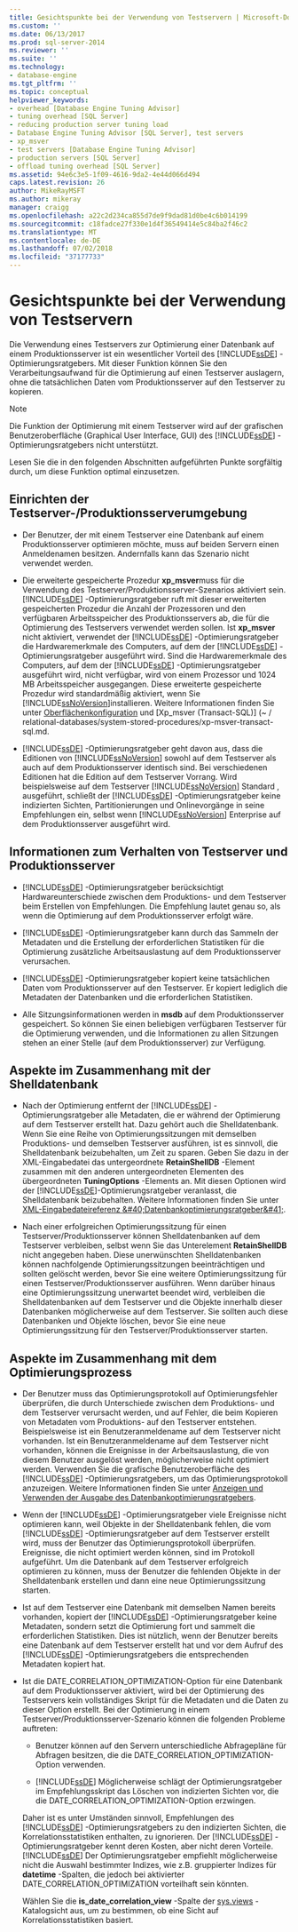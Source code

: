 ```yaml
---
title: Gesichtspunkte bei der Verwendung von Testservern | Microsoft-Dokumentation
ms.custom: ''
ms.date: 06/13/2017
ms.prod: sql-server-2014
ms.reviewer: ''
ms.suite: ''
ms.technology:
- database-engine
ms.tgt_pltfrm: ''
ms.topic: conceptual
helpviewer_keywords:
- overhead [Database Engine Tuning Advisor]
- tuning overhead [SQL Server]
- reducing production server tuning load
- Database Engine Tuning Advisor [SQL Server], test servers
- xp_msver
- test servers [Database Engine Tuning Advisor]
- production servers [SQL Server]
- offload tuning overhead [SQL Server]
ms.assetid: 94e6c3e5-1f09-4616-9da2-4e44d066d494
caps.latest.revision: 26
author: MikeRayMSFT
ms.author: mikeray
manager: craigg
ms.openlocfilehash: a22c2d234ca855d7de9f9dad81d0be4c6b014199
ms.sourcegitcommit: c18fadce27f330e1d4f36549414e5c84ba2f46c2
ms.translationtype: MT
ms.contentlocale: de-DE
ms.lasthandoff: 07/02/2018
ms.locfileid: "37177733"
---
```

# <a name="considerations-for-using-test-servers"></a>Gesichtspunkte bei der Verwendung von Testservern
  Die Verwendung eines Testservers zur Optimierung einer Datenbank auf einem Produktionsserver ist ein wesentlicher Vorteil des [!INCLUDE[ssDE](../../includes/ssde-md.md)] -Optimierungsratgebers. Mit dieser Funktion können Sie den Verarbeitungsaufwand für die Optimierung auf einen Testserver auslagern, ohne die tatsächlichen Daten vom Produktionsserver auf den Testserver zu kopieren.  
  
> [!NOTE]  
>  Die Funktion der Optimierung mit einem Testserver wird auf der grafischen Benutzeroberfläche (Graphical User Interface, GUI) des [!INCLUDE[ssDE](../../includes/ssde-md.md)] -Optimierungsratgebers nicht unterstützt.  
  
 Lesen Sie die in den folgenden Abschnitten aufgeführten Punkte sorgfältig durch, um diese Funktion optimal einzusetzen.  
  
## <a name="setting-up-the-test-serverproduction-server-environment"></a>Einrichten der Testserver-/Produktionsserverumgebung  
  
-   Der Benutzer, der mit einem Testserver eine Datenbank auf einem Produktionsserver optimieren möchte, muss auf beiden Servern einen Anmeldenamen besitzen. Andernfalls kann das Szenario nicht verwendet werden.  
  
-   Die erweiterte gespeicherte Prozedur **xp_msver**muss für die Verwendung des Testserver/Produktionsserver-Szenarios aktiviert sein. [!INCLUDE[ssDE](../../includes/ssde-md.md)] -Optimierungsratgeber ruft mit dieser erweiterten gespeicherten Prozedur die Anzahl der Prozessoren und den verfügbaren Arbeitsspeicher des Produktionsservers ab, die für die Optimierung des Testservers verwendet werden sollen. Ist **xp_msver** nicht aktiviert, verwendet der [!INCLUDE[ssDE](../../includes/ssde-md.md)] -Optimierungsratgeber die Hardwaremerkmale des Computers, auf dem der [!INCLUDE[ssDE](../../includes/ssde-md.md)] -Optimierungsratgeber ausgeführt wird. Sind die Hardwaremerkmale des Computers, auf dem der [!INCLUDE[ssDE](../../includes/ssde-md.md)] -Optimierungsratgeber ausgeführt wird, nicht verfügbar, wird von einem Prozessor und 1024 MB Arbeitsspeicher ausgegangen. Diese erweiterte gespeicherte Prozedur wird standardmäßig aktiviert, wenn Sie [!INCLUDE[ssNoVersion](../../includes/ssnoversion-md.md)]installieren. Weitere Informationen finden Sie unter [Oberflächenkonfiguration](../security/surface-area-configuration.md) und [Xp_msver &#40;Transact-SQL&#41;] (~ / relational-databases/system-stored-procedures/xp-msver-transact-sql.md.  
  
-   [!INCLUDE[ssDE](../../includes/ssde-md.md)] -Optimierungsratgeber geht davon aus, dass die Editionen von [!INCLUDE[ssNoVersion](../../includes/ssnoversion-md.md)] sowohl auf dem Testserver als auch auf dem Produktionsserver identisch sind. Bei verschiedenen Editionen hat die Edition auf dem Testserver Vorrang. Wird beispielsweise auf dem Testserver [!INCLUDE[ssNoVersion](../../includes/ssnoversion-md.md)] Standard , ausgeführt, schließt der [!INCLUDE[ssDE](../../includes/ssde-md.md)] -Optimierungsratgeber keine indizierten Sichten, Partitionierungen und Onlinevorgänge in seine Empfehlungen ein, selbst wenn [!INCLUDE[ssNoVersion](../../includes/ssnoversion-md.md)] Enterprise auf dem Produktionsserver ausgeführt wird.  
  
## <a name="about-test-serverproduction-server-behavior"></a>Informationen zum Verhalten von Testserver und Produktionsserver  
  
-   [!INCLUDE[ssDE](../../includes/ssde-md.md)] -Optimierungsratgeber berücksichtigt Hardwareunterschiede zwischen dem Produktions- und dem Testserver beim Erstellen von Empfehlungen. Die Empfehlung lautet genau so, als wenn die Optimierung auf dem Produktionsserver erfolgt wäre.  
  
-   [!INCLUDE[ssDE](../../includes/ssde-md.md)] -Optimierungsratgeber kann durch das Sammeln der Metadaten und die Erstellung der erforderlichen Statistiken für die Optimierung zusätzliche Arbeitsauslastung auf dem Produktionsserver verursachen.  
  
-   [!INCLUDE[ssDE](../../includes/ssde-md.md)] -Optimierungsratgeber kopiert keine tatsächlichen Daten vom Produktionsserver auf den Testserver. Er kopiert lediglich die Metadaten der Datenbanken und die erforderlichen Statistiken.  
  
-   Alle Sitzungsinformationen werden in **msdb** auf dem Produktionsserver gespeichert. So können Sie einen beliebigen verfügbaren Testserver für die Optimierung verwenden, und die Informationen zu allen Sitzungen stehen an einer Stelle (auf dem Produktionsserver) zur Verfügung.  
  
## <a name="issues-related-to-the-shell-database"></a>Aspekte im Zusammenhang mit der Shelldatenbank  
  
-   Nach der Optimierung entfernt der [!INCLUDE[ssDE](../../includes/ssde-md.md)] -Optimierungsratgeber alle Metadaten, die er während der Optimierung auf dem Testserver erstellt hat. Dazu gehört auch die Shelldatenbank. Wenn Sie eine Reihe von Optimierungssitzungen mit demselben Produktions- und demselben Testserver ausführen, ist es sinnvoll, die Shelldatenbank beizubehalten, um Zeit zu sparen. Geben Sie dazu in der XML-Eingabedatei das untergeordnete **RetainShellDB** -Element zusammen mit den anderen untergeordneten Elementen des übergeordneten **TuningOptions** -Elements an. Mit diesen Optionen wird der [!INCLUDE[ssDE](../../includes/ssde-md.md)]-Optimierungsratgeber veranlasst, die Shelldatenbank beizubehalten. Weitere Informationen finden Sie unter [XML-Eingabedateireferenz &amp;#40;Datenbankoptimierungsratgeber&amp;#41;](database-engine-tuning-advisor.md).  
  
-   Nach einer erfolgreichen Optimierungssitzung für einen Testserver/Produktionsserver können Shelldatenbanken auf dem Testserver verbleiben, selbst wenn Sie das Unterelement **RetainShellDB** nicht angegeben haben. Diese unerwünschten Shelldatenbanken können nachfolgende Optimierungssitzungen beeinträchtigen und sollten gelöscht werden, bevor Sie eine weitere Optimierungssitzung für einen Testserver/Produktionsserver ausführen. Wenn darüber hinaus eine Optimierungssitzung unerwartet beendet wird, verbleiben die Shelldatenbanken auf dem Testserver und die Objekte innerhalb dieser Datenbanken möglicherweise auf dem Testserver. Sie sollten auch diese Datenbanken und Objekte löschen, bevor Sie eine neue Optimierungssitzung für den Testserver/Produktionsserver starten.  
  
## <a name="issues-related-to-the-tuning-process"></a>Aspekte im Zusammenhang mit dem Optimierungsprozess  
  
-   Der Benutzer muss das Optimierungsprotokoll auf Optimierungsfehler überprüfen, die durch Unterschiede zwischen dem Produktions- und dem Testserver verursacht werden, und auf Fehler, die beim Kopieren von Metadaten vom Produktions- auf den Testserver entstehen. Beispielsweise ist ein Benutzeranmeldename auf dem Testserver nicht vorhanden. Ist ein Benutzeranmeldename auf dem Testserver nicht vorhanden, können die Ereignisse in der Arbeitsauslastung, die von diesem Benutzer ausgelöst werden, möglicherweise nicht optimiert werden. Verwenden Sie die grafische Benutzeroberfläche des [!INCLUDE[ssDE](../../includes/ssde-md.md)] -Optimierungsratgebers, um das Optimierungsprotokoll anzuzeigen. Weitere Informationen finden Sie unter [Anzeigen und Verwenden der Ausgabe des Datenbankoptimierungsratgebers](view-and-work-with-the-output-from-the-database-engine-tuning-advisor.md).  
  
-   Wenn der [!INCLUDE[ssDE](../../includes/ssde-md.md)] -Optimierungsratgeber viele Ereignisse nicht optimieren kann, weil Objekte in der Shelldatenbank fehlen, die vom [!INCLUDE[ssDE](../../includes/ssde-md.md)] -Optimierungsratgeber auf dem Testserver erstellt wird, muss der Benutzer das Optimierungsprotokoll überprüfen. Ereignisse, die nicht optimiert werden können, sind im Protokoll aufgeführt. Um die Datenbank auf dem Testserver erfolgreich optimieren zu können, muss der Benutzer die fehlenden Objekte in der Shelldatenbank erstellen und dann eine neue Optimierungssitzung starten.  
  
-   Ist auf dem Testserver eine Datenbank mit demselben Namen bereits vorhanden, kopiert der [!INCLUDE[ssDE](../../includes/ssde-md.md)] -Optimierungsratgeber keine Metadaten, sondern setzt die Optimierung fort und sammelt die erforderlichen Statistiken. Dies ist nützlich, wenn der Benutzer bereits eine Datenbank auf dem Testserver erstellt hat und vor dem Aufruf des [!INCLUDE[ssDE](../../includes/ssde-md.md)] -Optimierungsratgebers die entsprechenden Metadaten kopiert hat.  
  
-   Ist die DATE_CORRELATION_OPTIMIZATION-Option für eine Datenbank auf dem Produktionsserver aktiviert, wird bei der Optimierung des Testservers kein vollständiges Skript für die Metadaten und die Daten zu dieser Option erstellt. Bei der Optimierung in einem Testserver/Produktionsserver-Szenario können die folgenden Probleme auftreten:  
  
    -   Benutzer können auf den Servern unterschiedliche Abfragepläne für Abfragen besitzen, die die DATE_CORRELATION_OPTIMIZATION-Option verwenden.  
  
    -   [!INCLUDE[ssDE](../../includes/ssde-md.md)] Möglicherweise schlägt der Optimierungsratgeber im Empfehlungsskript das Löschen von indizierten Sichten vor, die die DATE_CORRELATION_OPTIMIZATION-Option erzwingen.  
  
     Daher ist es unter Umständen sinnvoll, Empfehlungen des [!INCLUDE[ssDE](../../includes/ssde-md.md)] -Optimierungsratgebers zu den indizierten Sichten, die Korrelationsstatistiken enthalten, zu ignorieren. Der [!INCLUDE[ssDE](../../includes/ssde-md.md)] -Optimierungsratgeber kennt deren Kosten, aber nicht deren Vorteile. [!INCLUDE[ssDE](../../includes/ssde-md.md)] Der Optimierungsratgeber empfiehlt möglicherweise nicht die Auswahl bestimmter Indizes, wie z.B. gruppierter Indizes für **datetime** -Spalten, die jedoch bei aktivierter DATE_CORRELATION_OPTIMIZATION vorteilhaft sein könnten.  
  
     Wählen Sie die **is_date_correlation_view** -Spalte der [sys.views](/sql/relational-databases/system-catalog-views/sys-views-transact-sql) -Katalogsicht aus, um zu bestimmen, ob eine Sicht auf Korrelationsstatistiken basiert.  
  
  
